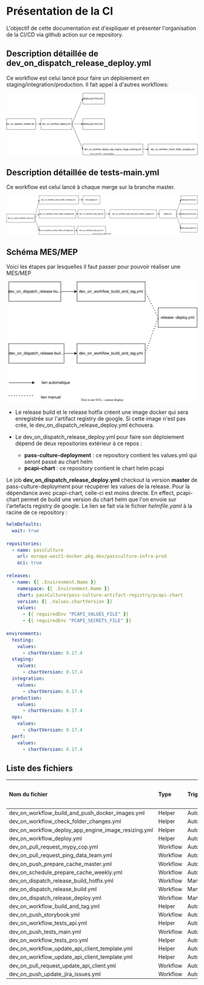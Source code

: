 Présentation de la CI
=====================

L'objectif de cette documentation est d'expliquer et présenter l'organisation de la CI/CD via github action sur ce repository.


Description détaillée de dev_on_dispatch_release_deploy.yml
--------------------------------------------

Ce workflow est celui lancé pour faire un déploiement en staging/integration/production. Il fait appel à d'autres workflows:

![schéma release deploy](./img/release-deploy.drawio.svg)

Description détaillée de tests-main.yml
---------------------------------------

Ce workflow est celui lancé à chaque merge sur la branche master.

![schéma test main](./img/test-main.drawio.svg)

Schéma MES/MEP
--------------

Voici les étapes par lesquelles il faut passer pour pouvoir réaliser une MES/MEP


![schéma MES - MEP](./img/MES-MEP.drawio.svg)


* Le release build et le release hotfix créent une image docker qui sera enregistrée sur l'artifact registry de google. Si cette image n'est pas crée, le dev_on_dispatch_release_deploy.yml échouera.

* Le dev_on_dispatch_release_deploy.yml pour faire son déploiement dépend de deux repositories extérieur à ce repos :
  * **pass-culture-deployment** : ce repository contient les values.yml qui seront passé au chart helm
  * **pcapi-chart** : ce repository contient le chart helm pcapi

Le job **dev_on_dispatch_release_deploy.yml** checkout la version **master** de pass-culture-deployment pour récupérer les values de la release. Pour la dépendance avec pcapi-chart, celle-ci est moins directe. En effect, pcapi-chart permet de build une version du chart helm que l'on envoie sur l'artefacts registry de google. Le lien se fait via le fichier *helmfile.yaml* à la racine de ce repository :

```yaml
helmDefaults:
  wait: true

repositories:
  - name: passCulture
    url: europe-west1-docker.pkg.dev/passculture-infra-prod
    oci: true

releases:
  - name: {{ .Environment.Name }}
    namespace: {{ .Environment.Name }}
    chart: passCulture/pass-culture-artifact-registry/pcapi-chart
    version: {{ .Values.chartVersion }}
    values:
      - {{ requiredEnv "PCAPI_VALUES_FILE" }}
      - {{ requiredEnv "PCAPI_SECRETS_FILE" }}

environments:
  testing:
    values:
      - chartVersion: 0.17.4
  staging:
    values:
      - chartVersion: 0.17.4
  integration:
    values:
      - chartVersion: 0.17.4
  production:
    values:
      - chartVersion: 0.17.4
  ops:
    values:
      - chartVersion: 0.17.4
  perf:
    values:
      - chartVersion: 0.17.4
```

Liste des fichiers
------------------

| Nom du fichier                        | Type     | Trigger       | Liens vers les runs                                                                                   |
|:--------------------------------------|:---------|:--------------|:------------------------------------------------------------------------------------------------------|
| dev_on_workflow_build_and_push_docker_images.yml      | Helper   | Automatically |                                                                                                       |
| dev_on_workflow_check_folder_changes.yml              | Helper   | Automatically |                                                                                                       |
| dev_on_workflow_deploy_app_engine_image_resizing.yml | Helper   | Automatically |                                                                                                       |
| dev_on_workflow_deploy.yml                            | Helper   | Automatically |                                                                                                       |
| dev_on_pull_request_mypy_cop.yml                          | Workflow | Automatically | [runs](https://github.com/pass-culture/pass-culture-main/actions/workflows/dev_on_pull_request_mypy_cop.yml)              |
| dev_on_pull_request_ping_data_team.yml                    | Workflow | Automatically | [runs](https://github.com/pass-culture/pass-culture-main/actions/workflows/dev_on_pull_request_ping_data_team.yml)        |
| dev_on_push_prepare_cache_master.yml              | Workflow | Automatically | [runs](https://github.com/pass-culture/pass-culture-main/actions/workflows/dev_on_push_prepare_cache_master.yml)  |
| dev_on_schedule_prepare_cache_weekly.yml              | Workflow | Automatically | [runs](https://github.com/pass-culture/pass-culture-main/actions/workflows/dev_on_schedule_prepare_cache_weekly.yml)  |
| dev_on_dispatch_release_build_hotfix.yml             | Workflow | Manually      | [runs](https://github.com/pass-culture/pass-culture-main/actions/workflows/dev_on_dispatch_release_build_hotfix.yml) |
| dev_on_dispatch_release_build.yml                    | Workflow | Manually      | [runs](https://github.com/pass-culture/pass-culture-main/actions/workflows/dev_on_dispatch_release_build.yml)        |
| dev_on_dispatch_release_deploy.yml                   | Workflow | Manually      | [runs](https://github.com/pass-culture/pass-culture-main/actions/workflows/dev_on_dispatch_release_deploy.yml)       |
| dev_on_workflow_build_and_tag.yml           | Helper   | Automatically |                                                                                                       |
| dev_on_push_storybook.yml                         | Workflow | Automatically | [runs](https://github.com/pass-culture/pass-culture-main/actions/workflows/dev_on_push_storybook.yml)             |
| dev_on_workflow_tests_api.yml                         | Helper   | Automatically |                                                                                                       |
| dev_on_push_tests_main.yml                        | Workflow | Automatically | [runs](https://github.com/pass-culture/pass-culture-main/actions/workflows/dev_on_push_tests_main.yml)            |
| dev_on_workflow_tests_pro.yml                         | Helper   | Automatically |                                                                                                       |
| dev_on_workflow_update_api_client_template.yml        | Helper   | Automatically |                                                                                                       |
| dev_on_workflow_update_api_client_template.yml        | Helper   | Automatically |                                                                                                       |
| dev_on_pull_request_update_api_client.yml                 | Workflow | Automatically | [runs](https://github.com/pass-culture/pass-culture-main/actions/workflows/dev_on_pull_request_update_api_client.yml)     |
| dev_on_push_update_jira_issues.yml                | Workflow | Automatically | [runs](https://github.com/pass-culture/pass-culture-main/actions/workflows/dev_on_push_update_jira_issues.yml)    |
